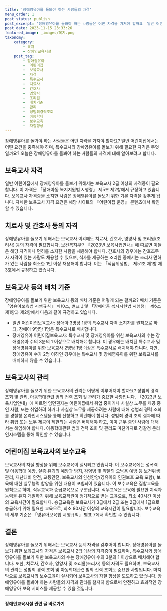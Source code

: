 ```yaml
---
title: '장애영유아를 돌봐야 하는 사람들의 자격'
menu_order: 1
post_status: publish
post_excerpt: '장애영유아를 돌봐야 하는 사람들은 어떤 자격을 가져야 할까요  일반 어린이집에서는 어떤 요건을 충족해야 하며, 특수교사와 장애영유아를 돌보기 위해 필요한 자격은 무엇일까요  오늘은 장애영유아를 돌봐야 하는 사람들의 자격에 대해 알아보려고 합니다.'
post_date: 2023-11-15 23:33:26
featured_image: _images/복지.png
taxonomy:
    category:
        - 복지
        - 장애인교육시설
    post_tag:
        - 장애영유아
        -  어린이집
        -  보육교사
        -  자격
        -  특수교사
        -  치료사
        -  간호사
        -  영양사
        -  조리원
        -  배치기준
        -  관리
        -  성범죄경력조회
        -  아동학대
        -  보수교육
        -  자질향상
---
```



장애영유아를 돌봐야 하는 사람들은 어떤 자격을 가져야 할까요? 일반 어린이집에서는 어떤 요건을 충족해야 하며, 특수교사와 장애영유아를 돌보기 위해 필요한 자격은 무엇일까요? 오늘은 장애영유아를 돌봐야 하는 사람들의 자격에 대해 알아보려고 합니다.

## 보육교사 자격
일반 어린이집에서 장애영유아를 돌보기 위해서는 보육교사 2급 이상의 자격증이 필요합니다. 이 자격은 「장애아동 복지지원법 시행령」 제5조 제2항에서 규정하고 있습니다. 보육교사 자격증을 소지한 사람은 장애영유아를 돌보기 위한 기본 자격을 갖추게 됩니다. 자세한 보육교사 자격 요건은 해당 사이트의 『어린이집 운영』 콘텐츠에서 확인할 수 있습니다.

## 치료사 및 간호사 등의 자격
장애영유아를 돌보기 위해서는 보육교사 이외에도 치료사, 간호사, 영양사 및 조리원(조리사) 등의 자격이 필요합니다. 보건복지부의 『2023년 보육사업안내』에 따르면 이들은 해당 자격이나 면허를 소지한 사람을 채용해야 합니다. 간호사의 경우에는 간호조무사 자격이 있는 사람도 채용할 수 있으며, 식사를 제공하는 조리원 중에서는 조리사 면허가 있는 사람을 최소한 1인 이상 채용해야 합니다. 이는 「식품위생법」 제51조 제1항 제3호에서 규정하고 있습니다.

## 보육교사 등의 배치 기준
장애영유아를 돌보기 위한 보육교사 등의 배치 기준은 어떻게 되는 걸까요? 배치 기준은 「영유아보육법 시행규칙」 제10조, 별표 2 및 「장애아동 복지지원법 시행령」 제6조 제1항과 제2항에서 다음과 같이 규정하고 있습니다.

- 일반 어린이집보육교사: 장애아 3명당 1명의 특수교사 자격 소지자를 원칙으로 하되, 장애아 9명당 1명은 특수교사로 배치합니다.
- 장애영유아 어린이집보육교사: 특수교사 및 장애영유아를 위한 보육교사의 수는 장애영유아 수의 3분의 1 이상으로 배치해야 합니다. 이 경우에는 배치된 특수교사 및 장애영유아를 위한 보육교사 2명당 1명 이상은 특수교사로 배치해야 합니다. 다만, 장애영유아 수가 2명 이하인 경우에는 특수교사 및 장애영유아를 위한 보육교사를 배치하지 않을 수 있습니다.

## 보육교사의 관리
장애영유아를 돌보기 위한 보육교사의 관리는 어떻게 이루어져야 할까요? 성범죄 경력 조회 및 관리, 아동학대관련 범죄 전력 조회 및 관리가 중요한 사항입니다. 「2023년 보육사업안내」에 따르면 임면권자는 어린이집에서 취업 중이거나 사실상 노무를 제공 중인 사람, 또는 취업하려 하거나 사실상 노무를 제공하려는 사람에 대해 성범죄 경력 조회를 경찰청 온라인시스템을 통해 신청하고 확인해야 합니다. 성범죄 경력 조회 결과에 따라 취업 또는 노무 제공이 제한되는 사람은 배제해야 하고, 이미 근무 중인 사람에 대해서는 해임해야 합니다. 아동학대관련 범죄 전력 조회 및 관리도 마찬가지로 경찰청 온라인시스템을 통해 확인할 수 있습니다.

## 어린이집 보육교사의 보수교육
보육교사의 자질 향상을 위해 보수교육이 실시되고 있습니다. 이 보수교육에는 성폭력 및 아동학대 예방, 실종·유괴의 예방과 방지, 감염병 및 약물의 오남용 예방 등 보건위생 관리, 재난대비 안전, 교통안전, 보육교사의 인성함양(영유아의 인권보호 교육 포함), 보육에 대한 실무능력 함양을 위한 내용이 포함되어 있습니다. 이 보수교육은 집합교육을 원칙으로 하며, 직무교육과 승급교육으로 구분됩니다. 직무교육은 보육에 필요한 지식과 능력을 유지·개발하기 위해 보육교직원이 정기적으로 받는 교육으로, 최소 40시간 이상의 교육시간이 필요합니다. 승급교육은 보육교사가 3급에서 2급 또는 2급에서 1급으로 승급하기 위해 필요한 교육으로, 최소 80시간 이상의 교육시간이 필요합니다. 보수교육의 세부 기준은 「영유아보육법 시행규칙」 별표 7에서 확인할 수 있습니다.

## 결론
장애영유아를 돌보기 위해서는 보육교사 등의 자격을 갖추어야 합니다. 장애영유아를 돌보기 위한 보육교사의 자격은 보육교사 2급 이상의 자격증이 필요하며, 특수교사와 장애영유아를 돌보기 위한 보육교사의 수는 장애영유아 수의 3분의 1 이상으로 배치해야 합니다. 또한, 치료사, 간호사, 영양사 및 조리원(조리사) 등의 자격도 필요하며, 보육교사의 관리는 성범죄 경력 조회 및 아동학대관련 범죄 전력 조회도 중요한 사항입니다. 마지막으로 보육교사의 보수교육이 실시되어 보육교사의 자질 향상을 도모하고 있습니다. 장애영유아를 돌봐야 하는 사람들의 자격과 관리를 철저히 함으로써 안전하고 효과적인 장애영유아 보육 서비스를 제공할 수 있을 것입니다.
<!-- wp:separator -->
<hr class="wp-block-separator has-alpha-channel-opacity"/>
<!-- /wp:separator -->

<!-- wp:group {"backgroundColor":"base","layout":{"type":"constrained"}} -->
<div class="wp-block-group has-base-background-color has-background"><!-- wp:paragraph {"align":"center","fontSize":"medium"} -->
<p class="has-text-align-center has-large-font-size"><strong>장애인교육시설 관련 글 바로가기</strong></p>
<!-- /wp:paragraph -->


<!-- wp:latest-posts
{"categories":[{"id":23164,"count":19,"description":"","link":"https://uknowlaw.com/category/%ec%9e%a5%ec%95%a0%ec%9d%b8%ea%b5%90%ec%9c%a1%ec%8b%9c%ec%84%a4/","name":"장애인교육시설","slug":"장애인교육시설","taxonomy":"category","parent":0,"meta":[],"_links":{"self":[{"href":"https://uknowlaw.com/wp-json/wp/v2/categories/23164"}],"collection":[{"href":"https://uknowlaw.com/wp-json/wp/v2/categories"}],"about":[{"href":"https://uknowlaw.com/wp-json/wp/v2/taxonomies/category"}],"wp:post_type":[{"href":"https://uknowlaw.com/wp-json/wp/v2/posts?categories=23164"}],"curies":[{"name":"wp","href":"https://api.w.org/{rel}","templated":true}]}}],"postsToShow":100,"excerptLength":28,"postLayout":"grid","columns":2,"featuredImageAlign":"left","featuredImageSizeSlug":"large","fontSize":"small"} /--></div>
<!-- /wp:group -->